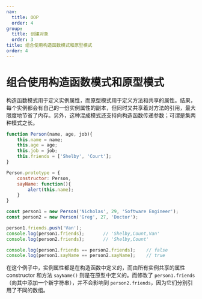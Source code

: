 ```yaml
---
nav:
  title: OOP
  order: 4
group:
  title: 创建对象
  order: 3
title: 组合使用构造函数模式和原型模式
order: 4
---
```


# 组合使用构造函数模式和原型模式

构造函数模式用于定义实例属性，而原型模式用于定义方法和共享的属性。结果，每个实例都会有自己的一份实例属性的副本，但同时又共享着对方法的引用，最大限度地节省了内存。另外，这种混成模式还支持向构造函数传递参数；可谓是集两种模式之长。

```js
function Person(name, age, job){
    this.name = name;
    this.age = age;
    this.job = job;
    this.friends = ['Shelby', 'Court'];
}

Person.prototype = {
    constructor: Person,
    sayName: function(){
        alert(this.name);
    }
}

const person1 = new Person('Nicholas', 29, 'Software Engineer');
const person2 = new Person('Greg', 27, 'Doctor');

person1.friends.push('Van');
console.log(person1.friends);		// 'Shelby,Count,Van'
console.log(person2.friends);		// 'Shelby,Count'

console.log(person1.friends == person2.friends);	// false
console.log(person1.sayName == person2.sayName);	// true
```

在这个例子中，实例属性都是在构造函数中定义的，而由所有实例共享的属性 constructor 和方法 `sayName()` 则是在原型中定义的。而修改了 `person1.friends`（向其中添加一个新字符串），并不会影响到 `person2.friends`，因为它们分别引用了不同的数组。